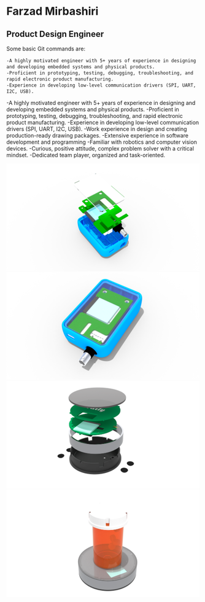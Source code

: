 # Farzad Mirbashiri
## Product Design Engineer

Some basic Git commands are:
```
-A highly motivated engineer with 5+ years of experience in designing and developing embedded systems and physical products.
-Proficient in prototyping, testing, debugging, troubleshooting, and rapid electronic product manufacturing.
-Experience in developing low-level communication drivers (SPI, UART, I2C, USB).
```
-A highly motivated engineer with 5+ years of experience in designing and developing embedded systems and physical products.
-Proficient in prototyping, testing, debugging, troubleshooting, and rapid electronic product manufacturing.
-Experience in developing low-level communication drivers (SPI, UART, I2C, USB).
-Work experience in design and creating production-ready drawing packages.
-Extensive experience in software development and programming 
-Familiar with robotics and computer vision devices.
-Curious, positive attitude, complex problem solver with a critical mindset.
-Dedicated team player, organized and task-oriented.


![This is an image](/assets/images/3D_IoT_pH_meter_1.png)
![This is an image](/assets/images/3D_IoT_pH_meter_2.png)
![This is an image](/assets/images/3D_Pally_1.png)
![This is an image](/assets/images/3D_Pally_2.png)

